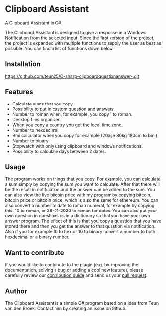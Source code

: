 # Clipboard Assistant

A Clipboard Assistant in C#

The Clipboard Assistant is designed to give a response in a Windows Notification from the selected input. 
Since the first version of the project, the project is expanded with multiple functions to supply the user as best as possible. You can find a list of functions down below. 

## Installation

https://github.com/teun25/C-sharp-clipboardquestionanswer-.git

## Features
* Calculate sums that you copy.
* Possibility to put in custom question and answers.
* Number to roman when, for example, you copy 1 to roman.
* Desktop files organizer.
* When you copy a country you get the local time zone.
* Number to hexdecimal 
* Bmi calculator when you copy for example (20age 80kg 180cm to bmi)
* Number to binary 
* Stopwatch with only using clipboard and windows notifications.
* Possibility to calculate days between 2 dates.

## Usage
The program works on things that you copy. For example, you can calculate a sum simply by copying the sum you want to calculate. After that there will be the result in notification and the answer can be added to the sum. You can also view the live bitcoin price with my program by copying bitcoin, bitcoin price or bitcoin price, which is also the same for ethereum. You can also convert a number or date to roman numeral, for example by copying this. 10 to roman, or 28-01-2020 to roman for dates. You can also put your own question in questions.cs in a dictionary so that you have your own answer program. The effect of this is that you copy a question that you have stored there and then you get the answer to that question via notification. Also if you for example 10 to hex or 10 to binary convert a number to both hexdecimal or a binary number. 


## Want to contribute

If you would like to contribute to the plugin (e.g. by improving the documentation, solving a bug or adding a cool new feature), please carefully review our [contribution guide](CONTRIBUTING.md) and send us your [pull request](https://github.com/teun25/C-sharp-clipboardquestionanswer-/pulls).

## Author
The Clipboard Assistant is a simple C# program based on a idea from Teun van den Broek. Contact him by creating an issue on Github. 
